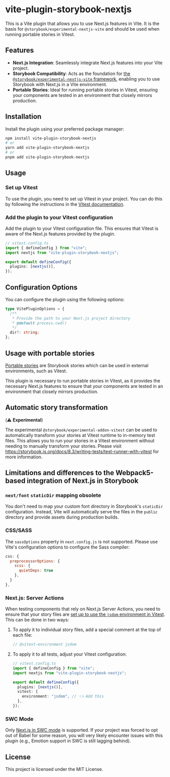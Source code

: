 # vite-plugin-storybook-nextjs

This is a Vite plugin that allows you to use Next.js features in Vite. It is the basis for `@storybook/experimental-nextjs-vite` and should be used when running portable stories in Vitest.

## Features

- **Next.js Integration**: Seamlessly integrate Next.js features into your Vite project.
- **Storybook Compatibility**: Acts as the foundation for [the `@storybook/experimental-nextjs-vite` framework](https://storybook.js.org/docs/get-started/frameworks/nextjs#with-vite), enabling you to use Storybook with Next.js in a Vite environment.
- **Portable Stories**: Ideal for running portable stories in Vitest, ensuring your components are tested in an environment that closely mirrors production.

## Installation

Install the plugin using your preferred package manager:

```sh
npm install vite-plugin-storybook-nextjs
# or
yarn add vite-plugin-storybook-nextjs
# or
pnpm add vite-plugin-storybook-nextjs
```

## Usage

### Set up Vitest

To use the plugin, you need to set up Vitest in your project. You can do this by following the instructions in the [Vitest documentation](https://vitest.dev/guide/).

### Add the plugin to your Vitest configuration

Add the plugin to your Vitest configuration file. This ensures that Vitest is aware of the Next.js features provided by the plugin.

```ts
// vitest.config.ts
import { defineConfig } from "vite";
import nextjs from "vite-plugin-storybook-nextjs";

export default defineConfig({
  plugins: [nextjs()],
});
```

## Configuration Options

You can configure the plugin using the following options:

```ts
type VitePluginOptions = {
  /**
   * Provide the path to your Next.js project directory
   * @default process.cwd()
   */
  dir?: string;
};
```

## Usage with portable stories

[Portable stories](https://storybook.js.org/docs/api/portable-stories/portable-stories-vitest) are Storybook stories which can be used in external environments, such as Vitest.

This plugin is necessary to run portable stories in Vitest, as it provides the necessary Next.js features to ensure that your components are tested in an environment that closely mirrors production.

## Automatic story transformation

(⚠️ **Experimental**)

The experimental `@storybook/experimental-addon-vitest` can be used to automatically transform your stories at Vitest runtime to in-memory test files. This allows you to run your stories in a Vitest environment without needing to manually transform your stories. Please visit https://storybook.js.org/docs/8.3/writing-tests/test-runner-with-vitest for more information.

## Limitations and differences to the Webpack5-based integration of Next.js in Storybook

### `next/font` `staticDir` mapping obsolete

You don't need to map your custom font directory in Storybook's `staticDir` configuration. Instead, Vite will automatically serve the files in the `public` directory and provide assets during production builds.

### CSS/SASS

The `sassOptions` property in `next.config.js` is not supported. Please use Vite's configuration options to configure the Sass compiler:

```js
css: {
  preprocessorOptions: {
    scss: {
      quietDeps: true
    },
  }
},
```

### Next.js: Server Actions

When testing components that rely on Next.js Server Actions, you need to ensure that your story files are [set up to use the `jsdom` environment in Vitest](https://vitest.dev/config/#environment). This can be done in two ways:

1. To apply it to individual story files, add a special comment at the top of each file:

   ```js
   // @vitest-environment jsdom
   ```

2. To apply it to all tests, adjust your Vitest configuration:

   ```ts
   // vitest.config.ts
   import { defineConfig } from "vite";
   import nextjs from "vite-plugin-storybook-nextjs";

   export default defineConfig({
     plugins: [nextjs()],
     vitest: {
       environment: "jsdom", // 👈 Add this
     },
   });
   ```

### SWC Mode

Only [Next.js in SWC mode](https://nextjs.org/docs/architecture/nextjs-compiler) is supported. If your project was forced to opt out of Babel for some reason, you will very likely encounter issues with this plugin (e.g., Emotion support in SWC is still lagging behind).

## License

This project is licensed under the MIT License.
